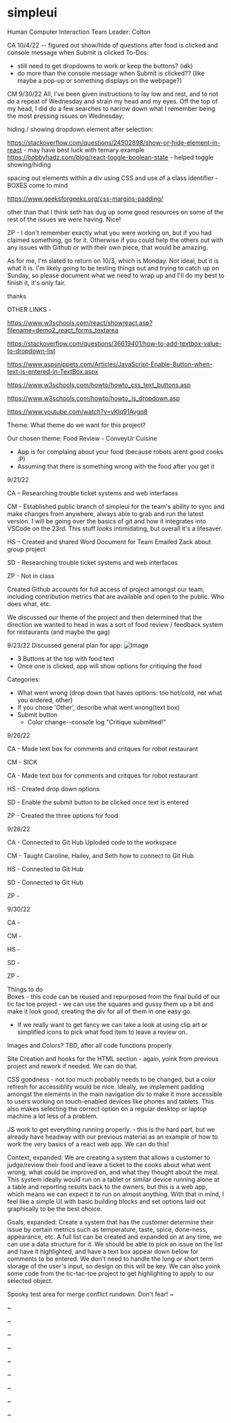 # simpleui
Human Computer Interaction
Team Leader: Colton 

CA 10/4/22 -- figured out show/hide of questions after food is clicked and console message when Submit is clicked
To-Dos: 
- still need to get dropdowns to work or keep the buttons? (idk)
- do more than the console message when Submit is clicked?? (like maybe a pop-up or something displays on the webpage?)

CM 9/30/22
All, I've been given instructions to lay low and rest, and to not do a repeat of Wednesday and strain my head and my eyes. Off the top of my head, I did do a few searches to narrow down what I remember being the most pressing issues on Wednesday:

hiding / showing dropdown element after selection: 

https://stackoverflow.com/questions/24502898/show-or-hide-element-in-react - may have best luck with ternary example
https://bobbyhadz.com/blog/react-toggle-boolean-state - helped toggle showing/hiding

spacing out elements within a div using CSS and use of a class identifier - BOXES come to mind

https://www.geeksforgeeks.org/css-margins-padding/

other than that I think seth has dug up some good resources on some of the rest of the issues we were having. Nice!

ZP - I don't remember exactly what you were working on, but if you had claimed something, go for it. Otherwise if you could help the others out with any issues with Github or with their own piece, that would be amazing. 

As for me, I'm slated to return on 10/3, which is Monday. Not ideal, but it is what it is. I'm likely going to be testing things out and trying to catch up on Sunday, so please document what we need to wrap up and I'll do my best to finish it, it's only fair.

thanks


OTHER LINKS - 

https://www.w3schools.com/react/showreact.asp?filename=demo2_react_forms_textarea
 
https://stackoverflow.com/questions/36619401/how-to-add-textbox-value-to-dropdown-list

https://www.aspsnippets.com/Articles/JavaScript-Enable-Button-when-text-is-entered-in-TextBox.aspx

https://www.w3schools.com/howto/howto_css_text_buttons.asp

https://www.w3schools.com/howto/howto_js_dropdown.asp

https://www.youtube.com/watch?v=vKlq91Avgq8

Theme: What theme do we want for this project? 

Our chosen theme: Food Review - ConveyUr Cuisine
- App is for complaing about your food (because robots arent good cooks :P)
- Assuming that there is something wrong with the food after you get it

9/21/22 

CA – Researching trouble ticket systems and web interfaces 

CM - Established public branch of simpleui for the team's ability to sync and make changes from anywhere, always able to grab and run the latest version. I will be going over the basics of git and how it integrates into VSCode on the 23rd. This stuff *looks* intimidating, but overall it's a lifesaver.

HS – Created and shared Word Document for Team
Emailed Zack about group project   

SD - Researching trouble ticket systems and web interfaces 

ZP - Not in class

Created Github accounts for full access of project amongst our team, including contribution metrics that are available and open to the public. Who does what, etc.

We discussed our theme of the project and then determined that the direction we wanted to head in was a sort of food review / feedback system for restaurants (and maybe the gag)

 
9/23/22 
Discussed general plan for app:
![Image](https://user-images.githubusercontent.com/114101723/192025584-113bc064-d39f-4998-a18f-f071936b8638.png)

- 3 Buttons at the top with food text 
- Once one is clicked, app will show options for critiquing the food

Categories:
- What went wrong (drop down that haves options: too hot/cold, not what you ordered, other)
- If you chose 'Other', describe what went wrong(text box)
- Submit button
  - Color change--console log "Critique submitted!"

9/26/22 

CA - Made text box for comments and critques for robot restaurant

CM - SICK

CA - Made text box for comments and critques for robot restaurant

HS - Created drop down options

SD - Enable the submit button to be clicked once text is entered

ZP - Created the three options for food

9/28/22

CA - Connected to Git Hub
Uploded code to the workspace

CM - Taught Caroline, Hailey, and Seth how to connect to Git Hub

HS - Connected to Git Hub

SD - Connected to Git Hub

ZP - 

9/30/22

CA - 

CM - 

HS - 

SD - 

ZP - 

Things to do  
Boxes - this code can be reused and repurposed from the final build of our tic tac toe project - we can use the squares and gussy them up a bit and make it look good, creating the div for all of them in one easy go. 
 - If we really want to get fancy we can take a look at using clip art or simplified icons to pick what food item to leave a review on.

Images and Colors? TBD, after all code functions properly

Site Creation and hooks for the HTML section - again, yoink from previous project and rework if needed. We can do that.

CSS goodness - not too much probably needs to be changed, but a color refresh for accessiblity would be nice. Ideally, we implement padding amongst the elements in the main navigation div to make it more accessible to users working on touch-enabled devices like phones and tablets. This also makes selecting the correct option on a regular desktop or laptop machine a lot less of a problem.

JS work to get everything running properly. - this is the hard part, but we already have headway with our previous material as an example of how to work the very basics of a react web app. We can do this!

Context, expanded: We are creating a system that allows a customer to judge/review their food and leave a ticket to the cooks about what went wrong, what could be improved on, and what they thought about the meal. This system ideally would run on a tablet or similar device running alone at a table and reporting results back to the owners, but this is a web app, which means we can expect it to run on almost anything. With that in mind, I feel like a simple UI with basic building blocks and set options laid out graphically to be the best choice. 

Goals, expanded: Create a system that has the customer determine their issue by certain metrics such as temperature, taste, spice, done-ness, appearance, etc. A full list can be created and expanded on at any time, we can use a data structure for it. We should be able to pick an issue on the list and have it highlighted, and have a text box appear down below for comments to be entered. We don't need to handle the long *or* short term storage of the user's input, so design on this will be key. We can also yoink some code from the tic-tac-toe project to get highlighting to apply to our selected object.

Spooky test area for merge conflict rundown. Don't fear!
~

~

~

~

~

~

~

~

~

~
